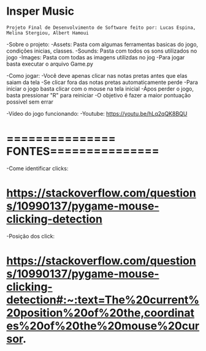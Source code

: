# Insper Music
    Projeto Final de Desenvolvimento de Software feito por: Lucas Espina, Melina Stergiou, Albert Hamoui


-Sobre o projeto:
    -Assets: Pasta com algumas ferramentas basicas do jogo, condições inicias, classes.
    -Sounds: Pasta com todos os sons utilizados no jogo
    -Images: Pasta com todas as imagens utilizdas no jog
    -Para jogar basta executar o arquivo Game.py

-Como jogar:
    -Você deve apenas clicar nas notas pretas antes que elas saiam da tela
    -Se clicar fora das notas pretas automaticamente perde
    -Para iniciar o jogo basta clicar com o mouse na tela inicial
    -Ápos perder o jogo, basta pressionar "R" para reiniciar
    -O objetivo é fazer a maior pontuação possivel sem errar

-Vídeo do jogo funcionando:
    -Youtube: https://youtu.be/hLq2qQK8BQU 


# =============== FONTES===============
-Come identificar clicks:
# https://stackoverflow.com/questions/10990137/pygame-mouse-clicking-detection

-Posição dos click:
# https://stackoverflow.com/questions/10990137/pygame-mouse-clicking-detection#:~:text=The%20current%20position%20of%20the,coordinates%20of%20the%20mouse%20cursor.


